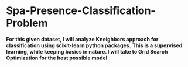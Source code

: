 # Spa-Presence-Classification-Problem

**For this given dataset, I will analyze Kneighbors  approach for classification using scikit-learn python packages.**
**This is a supervised learning, while keeping basics in nature. I will take to Grid Search Optimization for the best possible model**

